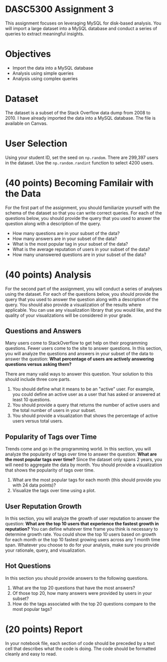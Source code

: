 # DASC5300 Assignment 3

This assignment focuses on leveraging MySQL for disk-based analysis. You will import a large dataset into a MySQL database and conduct a series of queries to extract meaningful insights.

# Objectives

- Import the data into a MySQL database
- Analysis using simple queries
- Analysis using complex queries

# Dataset

The dataset is a subset of the Stack Overflow data dump from 2008 to 2010. I have already imported the data into a MySQL database. The file is available on Canvas.

# User Selection

Using your student ID, set the seed on `np.random`. There are 299,397 users in the dataset. Use the `np.random.randint` function to select 4200 users.

# (40 points) Becoming Familair with the Data

For the first part of the assignment, you should familiarize yourself with the schema of the dataset so that you can write correct queries. For each of the questions below, you should provide the query that you used to answer the question along with a description of the query.

- How many questions are in your subset of the data?
- How many answers are in your subset of the data?
- What is the most popular tag in your subset of the data?
- What is the average reputation of users in your subset of the data?
- How many unanswered questions are in your subset of the data?

# (40 points) Analysis

For the second part of the assignment, you will conduct a series of analyses using the dataset. For each of the questions below, you should provide the query that you used to answer the question along with a description of the query. You should also provide a visualization of the results where applicable. You can use any visualization library that you would like, and the quality of your visualizations will be considered in your grade.

## Questions and Answers

Many users come to StackOverflow to get help on their programming questions. Fewer users come to the site to answer questions. In this section, you will analyze the questions and answers in your subset of the data to answer the question: **What percentage of users are actively answering questions versus asking them?**

There are many valid ways to answer this question. Your solution to this should include three core parts.

1. You should define what it means to be an "active" user. For example, you could define an active user as a user that has asked or answered at least 10 questions.
2. You should provide a query that returns the number of active users and the total number of users in your subset.
3. You should provide a visualization that shows the percentage of active users versus total users.

## Popularity of Tags over Time

Trends come and go in the programming world. In this section, you will analyze the popularity of tags over time to answer the question: **What are the most popular tags over time?** Since the dataset only spans 2 years, you will need to aggregate the data by month. You should provide a visualization that shows the popularity of tags over time.

1. What are the most popular tags for each month (this should provide you with 24 data points)?
2. Visualize the tags over time using a plot.

## User Reputation Growth

In this section, you will analyze the growth of user reputation to answer the question: **What are the top 10 users that experience the fastest growth in reputation?** You can define whatever time frame you think is necessary to determine growth rate. You could show the top 10 users based on growth for each month or the top 10 fastest growing users across any 1 month time span. Whatever you choose to do for your analysis, make sure you provide your rationale, query, and visualization.

## Hot Questions

In this section you should provide answers to the following questions.

1. What are the top 20 questions that have the most answers?
2. Of those top 20, how many answers were provided by users in your subset?
3. How do the tags associated with the top 20 questions compare to the most popular tags?

# (20 points) Report

In your notebook file, each section of code should be preceded by a text cell that describes what the code is doing. The code should be formatted cleanly and easy to read.